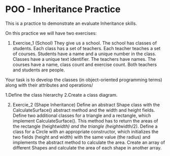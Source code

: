 ﻿# POO - Inheritance Practice

This is a practice to demonstrate an evaluate Inheritance skills.

On this practice we will have two exercises:

1. Exercise_1 (School)
They give us a school. The school has classes of students. Each class has a set of teachers. Each teacher teaches a set of courses. Students have a name and a unique number in the class. Classes have a unique text identifier. The teachers have names. The courses have a name, class count and exercise count. Both teachers and students are people.

Your task is to develop the classes (in object-oriented programming terms) along with their attributes and operations/

1.Define the class hierarchy
2.Create a class diagram.

2. Exercie_2 (Shape Inheritance)
Define an abstract Shape class with the CalculateSurface() abstract method and the width and height fields. Define two additional classes for a triangle and a rectangle, which implement CalculateSurface(). This method has to return the areas of the rectangle (height*width) and the triangle (height*width/2).  Define a class for a Circle with an appropriate constructor, which initializes the two fields (height and width) with the same value (the radius) and implements the abstract method to calculate the area. Create an array of different Shapes and calculate the area of ​​each shape in another array.
